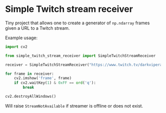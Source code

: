 # Simple Twitch stream receiver

Tiny project that allows one to create a generator of `np.ndarray` frames given a URL to a Twitch stream.

Example usage:
```python
import cv2

from simple_twitch_stream_receiver import SimpleTwitchStreamReceiver

receiver = SimpleTwitchStreamReceiver("https://www.twitch.tv/darkviperau", quality="best")

for frame in receiver:
    cv2.imshow('frame', frame)
    if cv2.waitKey(1) & 0xFF == ord('q'):
        break

cv2.destroyAllWindows()
```

Will raise `StreamNotAvailable` if streamer is offline or does not exist.
